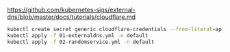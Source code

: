 https://github.com/kubernetes-sigs/external-dns/blob/master/docs/tutorials/cloudflare.md

```bash
kubectl create secret generic cloudflare-credentials --from-literal=apitoken=aaaa -n default
kubectl apply -f 01-externaldns.yml -n default
kubectl apply -f 02-randomservice.yml -n default
```

